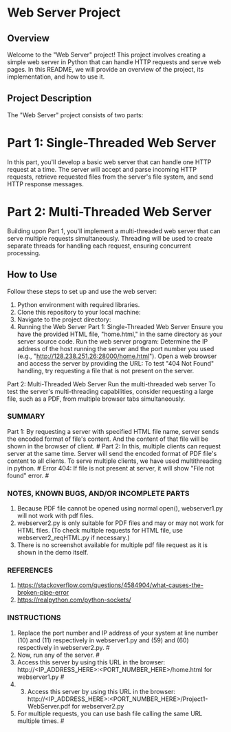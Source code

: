 # Web Server Project
## Overview
Welcome to the "Web Server" project! This project involves creating a simple web server in Python that can handle HTTP requests and serve web pages. In this README, we will provide an overview of the project, its implementation, and how to use it.

## Project Description
The "Web Server" project consists of two parts:

# Part 1: Single-Threaded Web Server
In this part, you'll develop a basic web server that can handle one HTTP request at a time.
The server will accept and parse incoming HTTP requests, retrieve requested files from the server's file system, and send HTTP response messages.
# Part 2: Multi-Threaded Web Server
Building upon Part 1, you'll implement a multi-threaded web server that can serve multiple requests simultaneously.
Threading will be used to create separate threads for handling each request, ensuring concurrent processing.

## How to Use
Follow these steps to set up and use the web server:
1. Python environment with required libraries.
2. Clone this repository to your local machine:
3. Navigate to the project directory:
4. Running the Web Server
  Part 1: Single-Threaded Web Server
  Ensure you have the provided HTML file, "home.html," in the same directory as your server source code.
  Run the web server program:
  Determine the IP address of the host running the server and the port number you used (e.g., "http://128.238.251.26:28000/home.html").
  Open a web browser and access the server by providing the URL:
  To test "404 Not Found" handling, try requesting a file that is not present on the server.

  Part 2: Multi-Threaded Web Server
  Run the multi-threaded web server
  To test the server's multi-threading capabilities, consider requesting a large file, such as a PDF, from multiple browser tabs simultaneously.


### SUMMARY

Part 1: By requesting a server with specified HTML file name, server sends the encoded format of file's content. And the content of that file will be shown in the browser of client. #
Part 2: In this, multiple clients can request server at the same time. Server will send the encoded format of PDF file's content to all clients. To serve multiple clients, we have used multithreading in python. #
Error 404: If file is not present at server, it will show "File not found" error. #

### NOTES, KNOWN BUGS, AND/OR INCOMPLETE PARTS

[Add any notes you have here and/or any parts of the project you were not able to complete]: #
1. Because PDF file cannot be opened using normal open(), webserver1.py will not work with pdf files. 
2. webserver2.py is only suitable for PDF files and may or may not work for HTML files. (To check multiple requests for HTML file, use webserver2_reqHTML.py if necessary.)
3. There is no screenshot available for multiple pdf file request as it is shown in the demo itself.

### REFERENCES

1. https://stackoverflow.com/questions/4584904/what-causes-the-broken-pipe-error
2. https://realpython.com/python-sockets/

### INSTRUCTIONS

1. Replace the port number and IP address of your system at line number (10) and (11) respectively in webserver1.py and (59) and (60) respectively in webserver2.py. #
2. Now, run any of the server. #
3. Access this server by using this URL in the browser: http://<IP_ADDRESS_HERE>:<PORT_NUMBER_HERE>/home.html for webserver1.py #
4. 3. Access this server by using this URL in the browser: http://<IP_ADDRESS_HERE>:<PORT_NUMBER_HERE>/Project1-WebServer.pdf for webserver2.py
5. For multiple requests, you can use bash file calling the same URL multiple times. #
